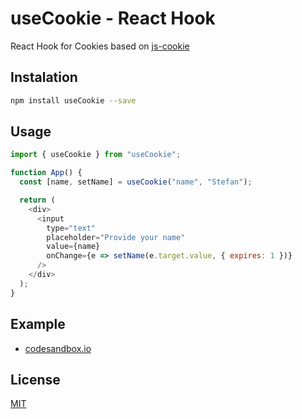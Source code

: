 # useCookie - React Hook

React Hook for Cookies based on [js-cookie](https://github.com/js-cookie/js-cookie)

## Instalation

```sh
npm install useCookie --save
```

## Usage

```javascript
import { useCookie } from "useCookie";

function App() {
  const [name, setName] = useCookie("name", "Stefan");

  return (
    <div>
      <input
        type="text"
        placeholder="Provide your name"
        value={name}
        onChange={e => setName(e.target.value, { expires: 1 })}
      />
    </div>
  );
}
```

## Example

- [codesandbox.io](https://codesandbox.io/s/5v8x67nw8l)

## License

[MIT](http://vjpr.mit-license.org)
